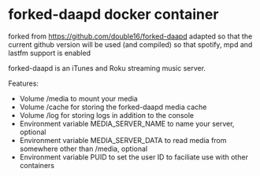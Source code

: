 forked-daapd docker container
============

forked from https://github.com/double16/forked-daapd
adapted so that the current github version will be used (and compiled) so that spotify, mpd and lastfm support is enabled

forked-daapd is an iTunes and Roku streaming music server.

Features:
- Volume /media to mount your media
- Volume /cache for storing the forked-daapd media cache
- Volume /log for storing logs in addition to the console
- Environment variable MEDIA_SERVER_NAME to name your server, optional
- Environment variable MEDIA_SERVER_DATA to read media from somewhere other than /media, optional
- Environment variable PUID to set the user ID to faciliate use with other containers


